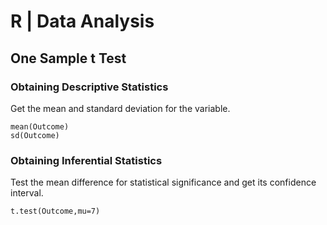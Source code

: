 # R | Data Analysis

## One Sample t Test

### Obtaining Descriptive Statistics

Get the mean and standard deviation for the variable.

```{r}
mean(Outcome)
sd(Outcome)
```

### Obtaining Inferential Statistics

Test the mean difference for statistical significance and get its confidence interval.

```{r}
t.test(Outcome,mu=7)
```

